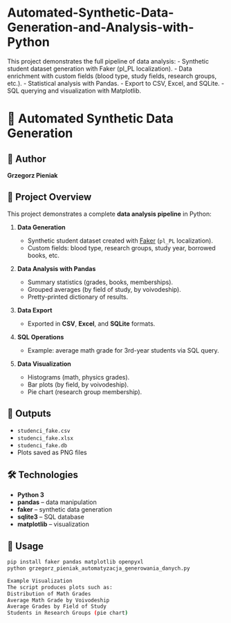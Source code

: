 # Automated-Synthetic-Data-Generation-and-Analysis-with-Python
This project demonstrates the full pipeline of data analysis: - Synthetic student dataset generation with Faker (pl_PL localization). - Data enrichment with custom fields (blood type, study fields, research groups, etc.). - Statistical analysis with Pandas. - Export to CSV, Excel, and SQLite. - SQL querying and visualization with Matplotlib.

# 🧪 Automated Synthetic Data Generation

## 👤 Author
**Grzegorz Pieniak**

## 🎯 Project Overview
This project demonstrates a complete **data analysis pipeline** in Python:

1. **Data Generation**  
   - Synthetic student dataset created with [Faker](https://faker.readthedocs.io/) (`pl_PL` localization).  
   - Custom fields: blood type, research groups, study year, borrowed books, etc.  

2. **Data Analysis with Pandas**  
   - Summary statistics (grades, books, memberships).  
   - Grouped averages (by field of study, by voivodeship).  
   - Pretty-printed dictionary of results.  

3. **Data Export**  
   - Exported in **CSV**, **Excel**, and **SQLite** formats.  

4. **SQL Operations**  
   - Example: average math grade for 3rd-year students via SQL query.  

5. **Data Visualization**  
   - Histograms (math, physics grades).  
   - Bar plots (by field, by voivodeship).  
   - Pie chart (research group membership).  

## 📂 Outputs
- `studenci_fake.csv`  
- `studenci_fake.xlsx`  
- `studenci_fake.db`  
- Plots saved as PNG files  

## 🛠️ Technologies
- **Python 3**  
- **pandas** – data manipulation  
- **faker** – synthetic data generation  
- **sqlite3** – SQL database  
- **matplotlib** – visualization  

## 🚀 Usage
```bash
pip install faker pandas matplotlib openpyxl
python grzegorz_pieniak_automatyzacja_generowania_danych.py

Example Visualization
The script produces plots such as:
Distribution of Math Grades
Average Math Grade by Voivodeship
Average Grades by Field of Study
Students in Research Groups (pie chart)
